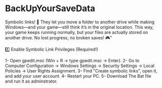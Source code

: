 # BackUpYourSaveData
Symbolic links! 🔗 They let you move a folder to another drive while making Windows—and your game—still think it’s in the original location. This way, your game keeps running normally, but your files are actually stored on another drive. No lost progress, no broken saves! 🎮"

1️⃣ Enable Symbolic Link Privileges (Required!)

1- Open gpedit.msc (Win + R → type gpedit.msc → Enter).
2- Go to Computer Configuration → Windows Settings → Security Settings → Local Policies → User Rights Assignment.
3- Find "Create symbolic links", open it, and add your user account.
4- Restart your PC.
5- Download The Bat file and run it as adminstrator.
